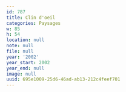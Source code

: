 ```yaml
---
id: 787
title: Clin d'oeil
categories: Paysages
w: 85
h: 54
location: null
note: null
file: null
year: '2002'
year_start: 2002
year_end: null
image: null
uuid: 695e1009-25d6-46ad-ab13-212c4feef701
---
```


